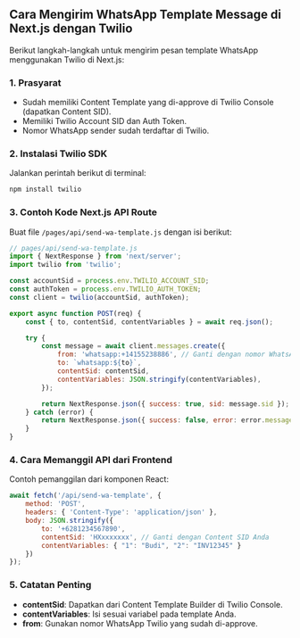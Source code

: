 ## Cara Mengirim WhatsApp Template Message di Next.js dengan Twilio

Berikut langkah-langkah untuk mengirim pesan template WhatsApp menggunakan Twilio di Next.js:

### 1. Prasyarat
- Sudah memiliki Content Template yang di-approve di Twilio Console (dapatkan Content SID).
- Memiliki Twilio Account SID dan Auth Token.
- Nomor WhatsApp sender sudah terdaftar di Twilio.

### 2. Instalasi Twilio SDK
Jalankan perintah berikut di terminal:

```bash
npm install twilio
```

### 3. Contoh Kode Next.js API Route
Buat file `/pages/api/send-wa-template.js` dengan isi berikut:

```javascript
// pages/api/send-wa-template.js
import { NextResponse } from 'next/server';
import twilio from 'twilio';

const accountSid = process.env.TWILIO_ACCOUNT_SID;
const authToken = process.env.TWILIO_AUTH_TOKEN;
const client = twilio(accountSid, authToken);

export async function POST(req) {
    const { to, contentSid, contentVariables } = await req.json();

    try {
        const message = await client.messages.create({
            from: 'whatsapp:+14155238886', // Ganti dengan nomor WhatsApp Twilio Anda
            to: `whatsapp:${to}`,
            contentSid: contentSid,
            contentVariables: JSON.stringify(contentVariables),
        });

        return NextResponse.json({ success: true, sid: message.sid });
    } catch (error) {
        return NextResponse.json({ success: false, error: error.message }, { status: 500 });
    }
}
```

### 4. Cara Memanggil API dari Frontend
Contoh pemanggilan dari komponen React:

```javascript
await fetch('/api/send-wa-template', {
    method: 'POST',
    headers: { 'Content-Type': 'application/json' },
    body: JSON.stringify({
        to: '+6281234567890',
        contentSid: 'HXxxxxxxx', // Ganti dengan Content SID Anda
        contentVariables: { "1": "Budi", "2": "INV12345" }
    })
});
```

### 5. Catatan Penting
- **contentSid**: Dapatkan dari Content Template Builder di Twilio Console.
- **contentVariables**: Isi sesuai variabel pada template Anda.
- **from**: Gunakan nomor WhatsApp Twilio yang sudah di-approve.

